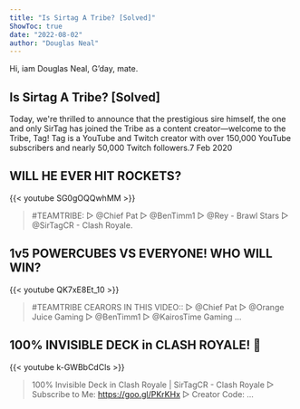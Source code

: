 ```yaml
---
title: "Is Sirtag A Tribe? [Solved]"
ShowToc: true 
date: "2022-08-02"
author: "Douglas Neal" 
---
```


Hi, iam Douglas Neal, G’day, mate.
## Is Sirtag A Tribe? [Solved]
 Today, we're thrilled to announce that the prestigious sire himself, the one and only SirTag has joined the Tribe as a content creator—welcome to the Tribe, Tag! Tag is a YouTube and Twitch creator with over 150,000 YouTube subscribers and nearly 50,000 Twitch followers.7 Feb 2020

## WILL HE EVER HIT ROCKETS?
{{< youtube SG0gOQQwhMM >}}
>#TEAMTRIBE: ▷ @Chief Pat ▷ @BenTimm1 ▷ @Rey - Brawl Stars ▷ @SirTagCR - Clash Royale.

## 1v5 POWERCUBES VS  EVERYONE! WHO WILL WIN?
{{< youtube QK7xE8Et_10 >}}
>#TEAMTRIBE CEARORS IN THIS VIDEO:: ▷ @Chief Pat ▷ @Orange Juice Gaming ▷ @BenTimm1 ▷ @KairosTime Gaming ...

## 100% INVISIBLE DECK in CLASH ROYALE! 👻
{{< youtube k-GWBbCdCls >}}
>100% Invisible Deck in Clash Royale | SirTagCR - Clash Royale ▻ Subscribe to Me: https://goo.gl/PKrKHx ▻ Creator Code: ...

